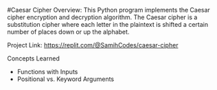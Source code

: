 #Caesar Cipher
Overview:
This Python program implements the Caesar cipher encryption and decryption algorithm. The Caesar cipher is a substitution cipher where each letter in the plaintext is shifted a certain number of places down or up the alphabet.

Project Link: https://replit.com/@SamihCodes/caesar-cipher

Concepts Learned
- Functions with Inputs
- Positional vs. Keyword Arguments
